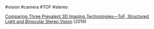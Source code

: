 #vision #camera #TOF #stereo



[Comparing Three Prevalent 3D Imaging Technologies—ToF, Structured Light and Binocular Stereo Vision](https://www.revopoint3d.com/comparing-three-prevalent-3d-imaging-technologies-tof-structured-light-and-binocular-stereo-vision/) (2019)

